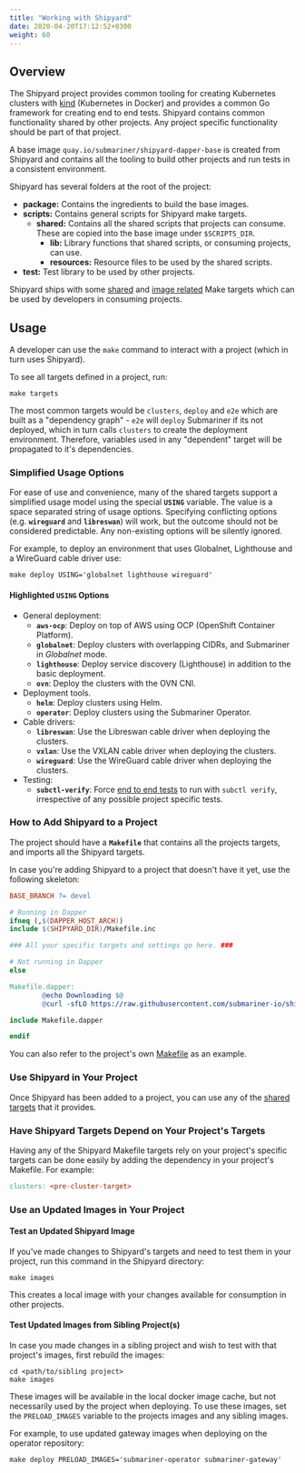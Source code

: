 ```yaml
---
title: "Working with Shipyard"
date: 2020-04-20T17:12:52+0300
weight: 60
---
```


## Overview

The Shipyard project provides common tooling for creating Kubernetes clusters with [kind](https://github.com/kubernetes-sigs/kind)
(Kubernetes in Docker) and provides a common Go framework for creating end to end tests.
Shipyard contains common functionality shared by other projects. Any project specific functionality should be part of that project.

A base image `quay.io/submariner/shipyard-dapper-base` is created from Shipyard and contains all the tooling to build other projects and run
tests in a consistent environment.

Shipyard has several folders at the root of the project:

* **package:** Contains the ingredients to build the base images.
* **scripts:** Contains general scripts for Shipyard make targets.
  * **shared:** Contains all the shared scripts that projects can consume. These are copied into the base image under `$SCRIPTS_DIR`.
    * **lib:** Library functions that shared scripts, or consuming projects, can use.
    * **resources:** Resource files to be used by the shared scripts.
* **test:** Test library to be used by other projects.

Shipyard ships with some [shared](targets) and [image related](images) Make targets which can be used by developers in
consuming projects.

## Usage

A developer can use the `make` command to interact with a project (which in turn uses Shipyard).

To see all targets defined in a project, run:

```shell
make targets
```

The most common targets would be `clusters`, `deploy` and `e2e` which are built as a "dependency graph" -
`e2e` will `deploy` Submariner if its not deployed, which in turn calls `clusters` to create the deployment environment.
Therefore, variables used in any "dependent" target will be propagated to it's dependencies.

### Simplified Usage Options

For ease of use and convenience, many of the shared targets support a simplified usage model using the special **`USING`** variable.
The value is a space separated string of usage options.
Specifying conflicting options (e.g. **`wireguard`** and **`libreswan`**) will work, but the outcome should not be considered predictable.
Any non-existing options will be silently ignored.

For example, to deploy an environment that uses Globalnet, Lighthouse and a WireGuard cable driver use:

```shell
make deploy USING='globalnet lighthouse wireguard'
```

#### Highlighted **`USING`** Options

* General deployment:
  * **`aws-ocp`**: Deploy on top of AWS using OCP (OpenShift Container Platform).
  * **`globalnet`**: Deploy clusters with overlapping CIDRs, and Submariner in *Globalnet* mode.
  * **`lighthouse`**: Deploy service discovery (Lighthouse) in addition to the basic deployment.
  * **`ovn`**: Deploy the clusters with the OVN CNI.
* Deployment tools.
  * **`helm`**: Deploy clusters using Helm.
  * **`operator`**: Deploy clusters using the Submariner Operator.
* Cable drivers:
  * **`libreswan`**: Use the Libreswan cable driver when deploying the clusters.
  * **`vxlan`**: Use the VXLAN cable driver when deploying the clusters.
  * **`wireguard`**: Use the WireGuard cable driver when deploying the clusters.
* Testing:
  * **`subctl-verify`**: Force [end to end tests](#e2e) to run with `subctl verify`, irrespective of any possible project specific tests.

### How to Add Shipyard to a Project

The project should have a **`Makefile`** that contains all the projects targets, and imports all the Shipyard targets.

In case you're adding Shipyard to a project that doesn't have it yet, use the following skeleton:

```makefile
BASE_BRANCH ?= devel

# Running in Dapper
ifneq (,$(DAPPER_HOST_ARCH))
include $(SHIPYARD_DIR)/Makefile.inc

### All your specific targets and settings go here. ###

# Not running in Dapper
else

Makefile.dapper:
        @echo Downloading $@
        @curl -sfLO https://raw.githubusercontent.com/submariner-io/shipyard/$(BASE_BRANCH)/$@

include Makefile.dapper

endif
```

You can also refer to the project's own [Makefile] as an example.

### Use Shipyard in Your Project

Once Shipyard has been added to a project, you can use any of the [shared targets](targets) that it provides.

### Have Shipyard Targets Depend on Your Project's Targets

Having any of the Shipyard Makefile targets rely on your project's specific targets can be done easily by adding the dependency in your
project's Makefile. For example:

```Makefile
clusters: <pre-cluster-target>
```

### Use an Updated Images in Your Project

#### Test an Updated Shipyard Image

If you've made changes to Shipyard's targets and need to test them in your project, run this command in the Shipyard directory:

```shell
make images
```

This creates a local image with your changes available for consumption in other projects.

#### Test Updated Images from Sibling Project(s)

In case you made changes in a sibling project and wish to test with that project's images, first rebuild the images:

```shell
cd <path/to/sibling project>
make images
```

These images will be available in the local docker image cache, but not necessarily used by the project when deploying.
To use these images, set the `PRELOAD_IMAGES` variable to the projects images and any sibling images.

For example, to use updated gateway images when deploying on the operator repository:

```shell
make deploy PRELOAD_IMAGES='submariner-operator submariner-gateway'
```

[Makefile]: https://github.com/submariner-io/shipyard/blob/devel/Makefile
